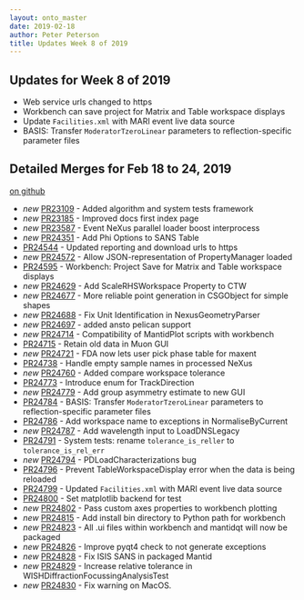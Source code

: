 ```yaml
---
layout: onto_master
date: 2019-02-18
author: Peter Peterson
title: Updates Week 8 of 2019
---
```

Updates for Week 8 of 2019
--------------------------
* Web service urls changed to https
* Workbench can save project for Matrix and Table workspace displays
* Update `Facilities.xml` with MARI event live data source
* BASIS: Transfer `ModeratorTzeroLinear` parameters to reflection-specific parameter files

Detailed Merges for Feb 18 to 24, 2019
--------------------------------------
[on github](https://github.com/mantidproject/mantid/pulls?q=is%3Apr+merged%3A2019-02-19..2019-02-24)

* *new* [PR23109](https://github.com/mantidproject/mantid/pull/23109) - Added algorithm and system tests framework
* *new* [PR23185](https://github.com/mantidproject/mantid/pull/23185) - Improved docs first index page
* *new* [PR23587](https://github.com/mantidproject/mantid/pull/23587) - Event NeXus parallel loader boost interprocess
* *new* [PR24351](https://github.com/mantidproject/mantid/pull/24351) - Add Phi Options to SANS Table
* [PR24544](https://github.com/mantidproject/mantid/pull/24544) - Updated reporting and download urls to https
* *new* [PR24572](https://github.com/mantidproject/mantid/pull/24572) - Allow JSON-representation of PropertyManager loaded
* [PR24595](https://github.com/mantidproject/mantid/pull/24595) - Workbench: Project Save for Matrix and Table workspace displays
* *new* [PR24629](https://github.com/mantidproject/mantid/pull/24629) - Add ScaleRHSWorkspace Property to CTW
* *new* [PR24677](https://github.com/mantidproject/mantid/pull/24677) - More reliable point generation in CSGObject for simple shapes
* *new* [PR24688](https://github.com/mantidproject/mantid/pull/24688) - Fix Unit Identification in NexusGeometryParser
* *new* [PR24697](https://github.com/mantidproject/mantid/pull/24697) - added ansto pelican support
* *new* [PR24714](https://github.com/mantidproject/mantid/pull/24714) - Compatibility of MantidPlot scripts with workbench
* [PR24715](https://github.com/mantidproject/mantid/pull/24715) - Retain old data in Muon GUI
* *new* [PR24721](https://github.com/mantidproject/mantid/pull/24721) - FDA now lets user pick phase table for maxent
* [PR24738](https://github.com/mantidproject/mantid/pull/24738) - Handle empty sample names in processed NeXus
* *new* [PR24760](https://github.com/mantidproject/mantid/pull/24760) - Added compare workspace tolerance
* [PR24773](https://github.com/mantidproject/mantid/pull/24773) - Introduce enum for TrackDirection
* *new* [PR24779](https://github.com/mantidproject/mantid/pull/24779) - Add group asymmetry estimate to new GUI
* [PR24784](https://github.com/mantidproject/mantid/pull/24784) - BASIS: Transfer `ModeratorTzeroLinear` parameters to reflection-specific parameter files
* [PR24786](https://github.com/mantidproject/mantid/pull/24786) - Add workspace name to exceptions in NormaliseByCurrent
* *new* [PR24787](https://github.com/mantidproject/mantid/pull/24787) - Add wavelength input to LoadDNSLegacy
* [PR24791](https://github.com/mantidproject/mantid/pull/24791) - System tests: rename `tolerance_is_reller` to `tolerance_is_rel_err`
* *new* [PR24794](https://github.com/mantidproject/mantid/pull/24794) - PDLoadCharacterizations bug
* [PR24796](https://github.com/mantidproject/mantid/pull/24796) - Prevent TableWorkspaceDisplay error when the data is being reloaded
* [PR24799](https://github.com/mantidproject/mantid/pull/24799) - Updated `Facilities.xml` with MARI event live data source
* [PR24800](https://github.com/mantidproject/mantid/pull/24800) - Set matplotlib backend for test
* *new* [PR24802](https://github.com/mantidproject/mantid/pull/24802) - Pass custom axes properties to workbench plotting
* *new* [PR24815](https://github.com/mantidproject/mantid/pull/24815) - Add install bin directory to Python path for workbench
* *new* [PR24823](https://github.com/mantidproject/mantid/pull/24823) - All .ui files within workbench and mantidqt will now be packaged
* *new* [PR24826](https://github.com/mantidproject/mantid/pull/24826) - Improve pyqt4 check to not generate exceptions
* *new* [PR24828](https://github.com/mantidproject/mantid/pull/24828) - Fix ISIS SANS in packaged Mantid
* *new* [PR24829](https://github.com/mantidproject/mantid/pull/24829) - Increase relative tolerance in WISHDiffractionFocussingAnalysisTest
* *new* [PR24830](https://github.com/mantidproject/mantid/pull/24830) - Fix warning on MacOS.

